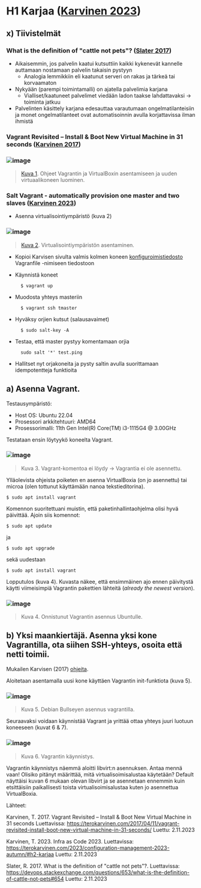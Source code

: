 # H1 Karjaa ([Karvinen 2023](https://terokarvinen.com/2023/configuration-management-2023-autumn/#h2-karjaa))

## x) Tiivistelmät

### What is the definition of "cattle not pets"? ([Slater 2017](https://devops.stackexchange.com/questions/653/what-is-the-definition-of-cattle-not-pets#654))

- Aikaisemmin, jos palvelin kaatui kutsuttiin kaikki kykenevät kannelle auttamaan nostamaan palvelin takaisin pystyyn
  - Analogia lemmikkiin eli kaatunut serveri on rakas ja tärkeä tai korvaamaton
- Nykyään (parempi toimintamalli) on ajatella palvelimia karjana
  - Vialliset/kaatuneet palvelimet viedään ladon taakse lahdattavaksi -> toiminta jatkuu
- Palvelinten käsittely karjana edesauttaa varautumaan ongelmatilanteisiin ja monet ongelmatilanteet ovat automatisoinnin avulla korjattavissa ilman ihmistä

### Vagrant Revisited – Install & Boot New Virtual Machine in 31 seconds ([Karvinen 2017](https://terokarvinen.com/2017/04/11/vagrant-revisited-install-boot-new-virtual-machine-in-31-seconds/))

### ![image](https://github.com/RenneJ/hh-palvelinten-hallinta/assets/97522117/de54506d-6d02-4704-a243-23ba83df8f10)

> [Kuva 1](https://terokarvinen.com/2017/04/11/vagrant-revisited-install-boot-new-virtual-machine-in-31-seconds/). Ohjeet Vagrantin ja VirtualBoxin asentamiseen ja uuden virtuaalikoneen luominen.

### Salt Vagrant - automatically provision one master and two slaves ([Karvinen 2023](https://terokarvinen.com/2023/salt-vagrant/))

- Asenna virtualisointiympäristö (kuva 2)

### ![image](https://github.com/RenneJ/hh-palvelinten-hallinta/assets/97522117/475d2861-d325-47f8-b1a4-c9f76732e409)
> [Kuva 2](https://terokarvinen.com/2023/salt-vagrant/). Virtualisointiympäristön asentaminen.

- Kopioi Karvisen sivulta valmis kolmen koneen [konfiguroimistiedosto](https://terokarvinen.com/2023/salt-vagrant/#ready-made-vagrantfile-for-three-computers) Vagranfile -nimiseen tiedostoon
- Käynnistä koneet

		$ vagrant up

- Muodosta yhteys masteriin

		$ vagrant ssh tmaster

- Hyväksy orjien kutsut (salausavaimet)

  		$ sudo salt-key -A

- Testaa, että master pystyy komentamaan orjia

		sudo salt '*' test.ping

- Hallitset nyt orjakoneita ja pysty saltin avulla suorittamaan idempotentteja funktioita

## a) Asenna Vagrant.

Testausympäristö:

- Host OS: Ubuntu 22.04
- Prosessori arkkitehtuuri: AMD64
- Prosessorimalli: 11th Gen Intel(R) Core(TM) i3-1115G4 @ 3.00GHz

Testataan ensin löytyykö koneelta Vagrant.

### ![image](https://github.com/RenneJ/hh-palvelinten-hallinta/assets/97522117/9b9df10f-1c29-48c9-9d17-dcadfbf807ce)

> Kuva 3. Vagrant-komentoa ei löydy -> Vagrantia ei ole asennettu.

Ylläolevista ohjeista poiketen en asenna VirtualBoxia (on jo asennettu) tai microa (olen tottunut käyttämään nanoa tekstieditorina).

	$ sudo apt install vagrant

Komennon suoritettuani muistin, että paketinhallintaohjelma olisi hyvä päivittää. Ajoin siis komennot:

	$ sudo apt update
ja

  	$ sudo apt upgrade
    
sekä uudestaan
		
	$ sudo apt install vagrant

Lopputulos (kuva 4). Kuvasta näkee, että ensimmäinen ajo ennen päivitystä käytti viimeisimpiä Vagrantin pakettien lähteitä (*already the newest version*).

### ![image](https://github.com/RenneJ/hh-palvelinten-hallinta/assets/97522117/7c55832d-afae-4757-a23a-7303581311d2)

> Kuva 4. Onnistunut Vagrantin asennus Ubuntulle.

## b) Yksi maankiertäjä. Asenna yksi kone Vagrantilla, ota siihen SSH-yhteys, osoita että netti toimii.

Mukailen Karvisen (2017) [ohjeita](https://terokarvinen.com/2017/04/11/vagrant-revisited-install-boot-new-virtual-machine-in-31-seconds/).

Aloitetaan asentamalla uusi kone käyttäen Vagrantin init-funktiota (kuva 5).

### ![image](https://github.com/RenneJ/hh-palvelinten-hallinta/assets/97522117/f811b826-a50f-47ea-b090-b2bf5775e551)

> Kuva 5. Debian Bullseyen asennus vagrantilla.

Seuraavaksi voidaan käynnistää Vagrant ja yrittää ottaa yhteys juuri luotuun koneeseen (kuvat 6 & 7).

### ![image](https://github.com/RenneJ/hh-palvelinten-hallinta/assets/97522117/d4627582-9905-48da-9e6e-75d7a85eec72)

> Kuva 6. Vagrantin käynnistys.

Vagrantin käynnistys näemmä aloitti libvirt:n asennuksen. Antaa mennä vaan! Olisiko pitänyt määrittää, mitä virtualisoimisalustaa käytetään? Default näyttäisi kuvan 6 mukaan olevan libvirt ja se asennetaan ennemmin kuin etsittäisiin paikallisesti toista virtualisoimisalustaa kuten jo asennettua VirtualBoxia.

Lähteet:

Karvinen, T. 2017. Vagrant Revisited – Install & Boot New Virtual Machine in 31 seconds Luettavissa: https://terokarvinen.com/2017/04/11/vagrant-revisited-install-boot-new-virtual-machine-in-31-seconds/ Luettu: 2.11.2023

Karvinen, T. 2023. Infra as Code 2023. Luettavissa: https://terokarvinen.com/2023/configuration-management-2023-autumn/#h2-karjaa Luettu: 2.11.2023

Slater, R. 2017. What is the definition of "cattle not pets"?. Luettavissa: https://devops.stackexchange.com/questions/653/what-is-the-definition-of-cattle-not-pets#654 Luettu: 2.11.2023
